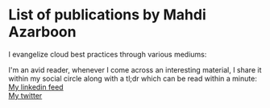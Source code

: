 # List of publications by Mahdi Azarboon
I evangelize cloud best practices through various mediums:  

I'm an avid reader, whenever I come across an interesting material, I share it within my social circle along with a tl;dr which can be read within a minute:  
[My linkedin feed](https://www.linkedin.com/in/azarboon/recent-activity/)  
[My twitter](https://twitter.com/m_azarboon)  


